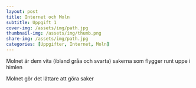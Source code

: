 ```yaml
---
layout: post
title: Internet och Moln
subtitle: Uppgift 1
cover-img: /assets/img/path.jpg
thumbnail-img: /assets/img/thumb.png
share-img: /assets/img/path.jpg
categories: [Uppgifter, Internet, Moln]
---
```

Molnet är dem vita (ibland gråa och svarta) sakerna som flygger runt uppe i himlen

Molnet gör det lättare att göra saker
